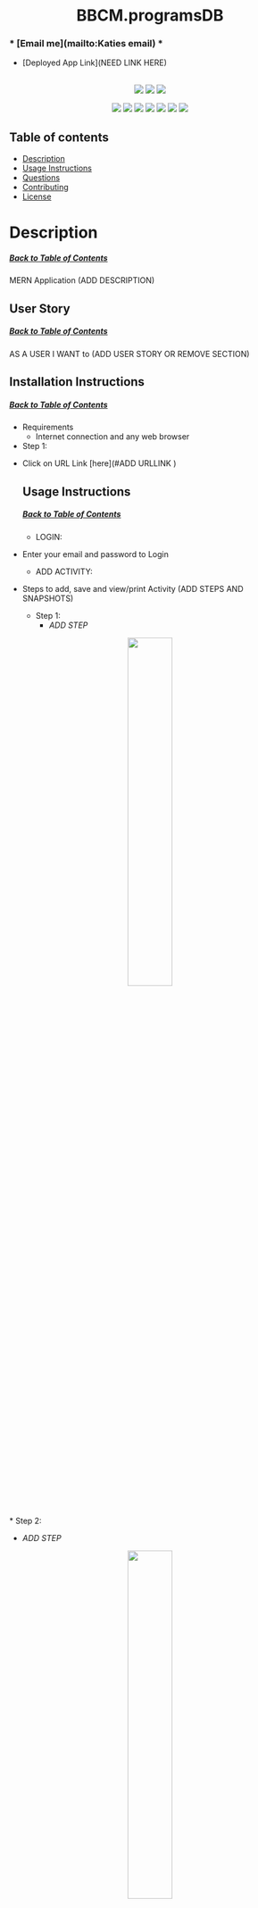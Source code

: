 <h1 align='center'>BBCM.programsDB</h1>

###  * [Email me](mailto:Katies email) * 
  * [Deployed App Link](NEED LINK HERE) 
<br></br>

<p align="center">
    <img src="https://img.shields.io/github/repo-size/likica/BBCM.programsDB" />
    <img src="https://img.shields.io/github/issues/likica/BBCM.programsDB" />
    <img src="https://img.shields.io/github/last-commit/likica/BBCM.programsDB" >
    </a>
</p>
  
<p align="center">
<img src="https://img.shields.io/badge/MERN-STACK-green" />
    <img src="https://img.shields.io/badge/Javascript-blue" />
    <img src="https://img.shields.io/badge/-Express-pink" />
    <img src="https://img.shields.io/badge/Apollo-purple"  />
    <img src="https://img.shields.io/badge/-node.js-red" >
    <img src="https://img.shields.io/badge/-GraphQL.js-red" >
   <img src="https://img.shields.io/badge/-MONGO.js-red" >
</p>

## Table of contents
  * [Description](#Description)
  * [Usage Instructions](#Usage-Instructions)
  * [Questions](#Questions)
  * [Contributing](#Contributing)
  * [License](#License)
 
  # Description
  ##### [Back to Table of Contents](#Table-of-Contents)
MERN Application (ADD DESCRIPTION)

  ## User Story
  ##### [Back to Table of Contents](#Table-of-Contents)
  AS A USER 
  I WANT to 
  (ADD USER STORY OR REMOVE SECTION)

  ## Installation Instructions
  ##### [Back to Table of Contents](#Table-of-Contents)
  * Requirements
      - Internet connection and any web browser
  * Step 1:
- Click on URL Link [here](#ADD URLLINK )

  ## Usage Instructions
  ##### [Back to Table of Contents](#Table-of-Contents)
  * LOGIN:
- Enter your email and password to Login
    * ADD ACTIVITY:
- Steps to add, save and view/print Activity
(ADD STEPS AND SNAPSHOTS)
  * Step 1:
    - *ADD STEP*
<p align="center" width="100%">
    <img src="ADDLINKTOSNAPSHOT" width="40%"/>
</p>
    * Step 2:

- *ADD STEP*
<p align="center" width="100%">
    <img src="ADDLINKTOSNAPSHOT" width="40%"/>
</p>
  * Step 3:
       
- *ADD STEP*
<p align="center" width="100%">
    <img src="ADDLINKTOSNAPSHOT" width="40%"/>
</p> 

  ## Contributing
  ##### [Back to Table of Contents](#Table-of-Contents)

  ## Questions
  ##### [Back to Table of Contents](#Table-of-Contents)
  * If you have any questions, please contact me at *KatiesEMail*

  ## License 
  ##### [Back to Table of Contents](#Table-of-Contents)
  * License Type: MIT
    ![License: MIT](https://img.shields.io/badge/License-MIT-green.svg)
    [License: MIT](https://opensource.org/licenses/MIT)
    Permission is hereby granted, free of charge, to any person obtaining a copy of this software and associated documentation files (the "Software"), to deal in the Software without restriction, including without limitation the rights to use, copy, modify, merge, publish, distribute, sublicense, and/or sell copies of the Software, and to permit persons to whom the Software is furnished to do so, subject to the following conditions:The above copyright notice and this permission notice shall be included in all copies or substantial portions of the Software.THE SOFTWARE IS PROVIDED "AS IS", WITHOUT WARRANTY OF ANY KIND, EXPRESS OR IMPLIED, INCLUDING BUT NOT LIMITED TO THE WARRANTIES OF MERCHANTABILITY, FITNESS FOR A PARTICULAR PURPOSE AND NONINFRINGEMENT. IN NO EVENT SHALL THE AUTHORS OR COPYRIGHT HOLDERS BE LIABLE FOR ANY CLAIM, DAMAGES OR OTHER LIABILITY, WHETHER IN AN ACTION OF CONTRACT, TORT OR OTHERWISE, ARISING FROM, OUT OF OR IN CONNECTION WITH THE SOFTWARE OR THE USE OR OTHER DEALINGS IN THE SOFTWARE.

